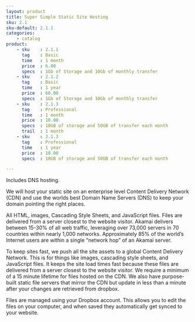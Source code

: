 ```yaml
---
layout: product
title: Super Simple Static Site Hosting
sku: 2.1
sku-default: 2.1.1
categories:
    - catalog
product:
    - sku    : 2.1.1
      tag    : Basic
      time   : 1 month
      price  : 6.00
      specs  : 1Gb of Storage and 10Gb of monthly transfer
    - sku    : 2.1.2
      tag    : Basic
      time   : 1 year
      price  : 60.00
      specs  : 1Gb of Storage and 10Gb of monthly transfer
    - sku    : 2.1.3
      tag    : Professional
      time   : 1 month
      price  : 10.00
      specs  : 10GB of storage and 50GB of transfer each month
      trail  : 1 month
    - sku    : 2.1.3
      tag    : Professional
      time   : 1 year
      price  : 10.00
      specs  : 10GB of storage and 50GB of transfer each month

---
```


Includes DNS hosting.

We will host your static site on an enterprise level Content Delivery Network (CDN) and use the worlds best Domain Name Servers (DNS) to keep your domain pointing the right places.

All HTML, images, Cascading Style Sheets, and JavaScript files. Files are delivered from a server closest to the website visitor. Akamai delivers between 15-30% of all web traffic, leveraging over 73,000 servers in 70 countries within nearly 1,000 networks. Approximately 85% of the world’s Internet users are within a single “network hop” of an Akamai server.

To keep sites fast, we push all the site assets to a global Content Delivery Network. This is for things like images, cascading style sheets, and JavaScript files. It keeps the site load times fast because these files are delivered from a server closest to the website visitor. We require a minimum of a 15 minute lifetime for files hosted on the CDN. We also have purpose-built static file servers that mirror the CDN but update in less than a minute after your changes are retrieved from dropbox.

Files are managed using your Dropbox account. This allows you to edit the files on your computer, and when saved they automatically get synced to your website.
